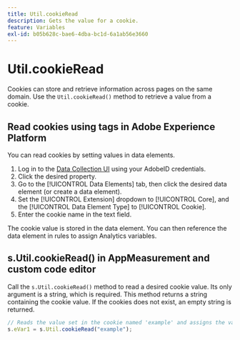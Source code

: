 ```yaml
---
title: Util.cookieRead
description: Gets the value for a cookie.
feature: Variables
exl-id: b05b628c-bae6-4dba-bc1d-6a1ab56e3660
---
```

# Util.cookieRead

Cookies can store and retrieve information across pages on the same domain. Use the `Util.cookieRead()` method to retrieve a value from a cookie.

## Read cookies using tags in Adobe Experience Platform

You can read cookies by setting values in data elements.

1. Log in to the [Data Collection UI](https://experience.adobe.com/data-collection) using your AdobeID credentials.
2. Click the desired property.
3. Go to the [!UICONTROL Data Elements] tab, then click the desired data element (or create a data element).
4. Set the [!UICONTROL Extension] dropdown to [!UICONTROL Core], and the [!UICONTROL Data Element Type] to [!UICONTROL Cookie].
5. Enter the cookie name in the text field.

The cookie value is stored in the data element. You can then reference the data element in rules to assign Analytics variables.

## s.Util.cookieRead() in AppMeasurement and custom code editor

Call the `s.Util.cookieRead()` method to read a desired cookie value. Its only argument is a string, which is required. This method returns a string containing the cookie value. If the cookies does not exist, an empty string is returned.

```js
// Reads the value set in the cookie named 'example' and assigns the value to eVar1
s.eVar1 = s.Util.cookieRead("example");
```
